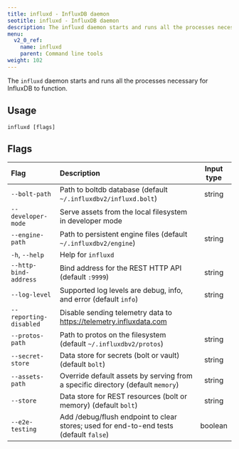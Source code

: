 ```yaml
---
title: influxd - InfluxDB daemon
seotitle: influxd - InfluxDB daemon
description: The influxd daemon starts and runs all the processes necessary for InfluxDB to function.
menu:
  v2_0_ref:
    name: influxd
    parent: Command line tools
weight: 102
---
```


The `influxd` daemon starts and runs all the processes necessary for InfluxDB to function.

## Usage

```
influxd [flags]
```

## Flags

| Flag                   | Description                                                                            | Input type |
| :--------------------- | :------------------------------------------------------------------------------------- | :--------: |
| `--bolt-path`          | Path to boltdb database (default `~/.influxdbv2/influxd.bolt`)                         |   string   |
| `--developer-mode`     | Serve assets from the local filesystem in developer mode                               |            |
| `--engine-path`        | Path to persistent engine files (default `~/.influxdbv2/engine`)                       |   string   |
| `-h`, `--help`         | Help for `influxd`                                                                     |            |
| `--http-bind-address`  | Bind address for the REST HTTP API (default `:9999`)                                   |   string   |
| `--log-level`          | Supported log levels are debug, info, and error (default `info`)                       |   string   |
| `--reporting-disabled` | Disable sending telemetry data to https://telemetry.influxdata.com                     |            |
| `--protos-path`        | Path to protos on the filesystem (default `~/.influxdbv2/protos`)                      |   string   |
| `--secret-store`       | Data store for secrets (bolt or vault) (default `bolt`)                                |   string   |
| `--assets-path`        | Override default assets by serving from a specific directory (default `memory`)        |   string   |
| `--store`              | Data store for REST resources (bolt or memory) (default `bolt`)                        |   string   |
| `--e2e-testing`        | Add /debug/flush endpoint to clear stores; used for end-to-end tests (default `false`) |  boolean   |
